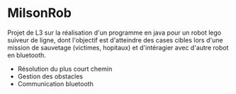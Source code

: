 # MilsonRob

Projet de L3 sur la réalisation d'un programme en java pour un robot lego suiveur de ligne, dont l'objectif est d'atteindre des cases cibles lors d'une mission de sauvetage (victimes, hopitaux) et d'intéragier avec d'autre robot en bluetooth.

- Résolution du plus court chemin
- Gestion des obstacles
- Communication bluetooth
